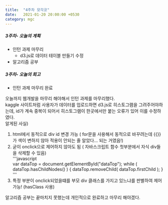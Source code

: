 ```yaml
---
title:  "4주차 모각코"
date:   2021-01-20 20:00:00 +0530
category: mgc
---
```



##### 3주차- 오늘의 계획
  - 인턴 과제 마무리
    + d3.js로 데이터 테이블 만들기 수정  
  - 알고리즘 공부  

 
##### 3주차- 오늘의 회고
  
  - 인턴 과제 마무리 완료  
   
  오늘까지 웹개발을 마무리 해야해서 인턴 과제를 마무리했다.   
  kaggle 사이트처럼 사용자가 데이터를 업로드하면 d3.js로 히스토그램을 그려주어야하는데, id가 계속 중복이 되어서 히스토그램이 한곳에서만 붙는 오류가 있어 이를 수정하였다.  
  알게된 사실)  
  1. html에서 동적으로 div id 변경 가능 ( for문을 사용해서 동적으로 바꾸려는데 {{}} 가 색이 변하지 않아 적용이 안되는 줄 알았다... 되는 거였음!)
  2. 굳이 onclick으로 제어하지 않아도 됨 ( 자바스크립트 함수 첫부분에서 자식 div들을 삭제할 수 있음)  
  '''javascript  
  var dataTop = document.getElementById("dataTop"); 
  while ( dataTop.hasChildNodes() ) {
          dataTop.removeChild( dataTop.firstChild ); 
          }
  '''  
  3. 특정 부분이 onclick되었을떄를 부모 div 클래스를 가지고 있느냐를 판별하여 제어 가능! (hasClass 사용)  
  
  
  알고리즘 공부는 끝마치지 못했는데 개인적으로 완료하고 마무리 해야겠다.  
  

  
